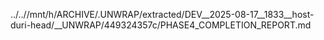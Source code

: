 ../..//mnt/h/ARCHIVE/.UNWRAP/extracted/DEV__2025-08-17__1833__host-duri-head/__UNWRAP/449324357c/PHASE4_COMPLETION_REPORT.md
